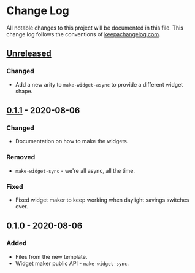 # Change Log
All notable changes to this project will be documented in this file. This change log follows the conventions of [keepachangelog.com](http://keepachangelog.com/).

## [Unreleased]
### Changed
- Add a new arity to `make-widget-async` to provide a different widget shape.

## [0.1.1] - 2020-08-06
### Changed
- Documentation on how to make the widgets.

### Removed
- `make-widget-sync` - we're all async, all the time.

### Fixed
- Fixed widget maker to keep working when daylight savings switches over.

## 0.1.0 - 2020-08-06
### Added
- Files from the new template.
- Widget maker public API - `make-widget-sync`.

[Unreleased]: https://github.com/your-name/cthulu-server/compare/0.1.1...HEAD
[0.1.1]: https://github.com/your-name/cthulu-server/compare/0.1.0...0.1.1
